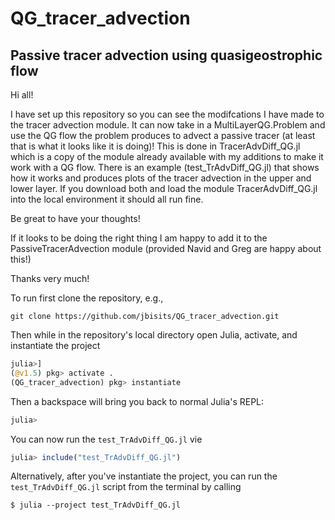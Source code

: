 # QG_tracer_advection
## Passive tracer advection using quasigeostrophic flow

Hi all!

I have set up this repository so you can see the modifcations I have made to the tracer advection module.
It can now take in a MultiLayerQG.Problem and use the QG flow the problem produces to advect a passive tracer (at least that is what it looks like it is doing)!
This is done in TracerAdvDiff_QG.jl which is a copy of the module already available with my additions to make it work with a QG flow.
There is an example (test_TrAdvDiff_QG.jl) that shows how it works and produces plots of the tracer advection in the upper and lower layer.
If you download both and load the module TracerAdvDiff_QG.jl into the local environment it should all run fine.

Be great to have your thoughts!

If it looks to be doing the right thing I am happy to add it to the PassiveTracerAdvection module (provided Navid and Greg are happy about this!)

Thanks very much!



To run first clone the repository, e.g.,

```
git clone https://github.com/jbisits/QG_tracer_advection.git
```

Then while in the repository's local directory open Julia, activate, and instantiate the project

```julia
julia>]
(@v1.5) pkg> activate .
(QG_tracer_advection) pkg> instantiate
```

Then a backspace will bring you back to normal Julia's REPL:
```julia
julia>
```

You can now run the `test_TrAdvDiff_QG.jl` vie
```julia
julia> include("test_TrAdvDiff_QG.jl")
```

Alternatively, after you've instantiate the project, you can run the `test_TrAdvDiff_QG.jl` script from the terminal  by calling

```
$ julia --project test_TrAdvDiff_QG.jl
```
